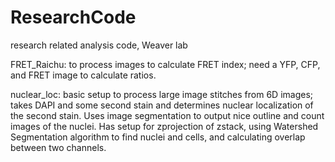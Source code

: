 # ResearchCode
research related analysis code, Weaver lab

FRET_Raichu: to process images to calculate FRET index; need a YFP, CFP, and FRET image to calculate ratios.

nuclear_loc: basic setup to process large image stitches from 6D images; takes DAPI and some second stain and determines
nuclear localization of the second stain. Uses image segmentation to output nice outline and count images of the nuclei.
Has setup for zprojection of zstack, using Watershed Segmentation algorithm to find nuclei and cells, and calculating
overlap between two channels.
